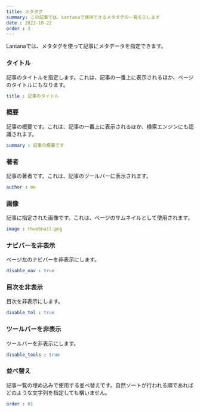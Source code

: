 ```yaml
---
title: メタタグ
summary: この記事では、Lantanaで使用できるメタタグの一覧を示します
date : 2022-10-22
order : 3
---
```


Lantanaでは、メタタグを使って記事にメタデータを指定できます。

### タイトル
記事のタイトルを指定します。これは、記事の一番上に表示されるほか、ページのタイトルにもなります。
```yaml
title : 記事のタイトル
```

### 概要
記事の概要です。これは、記事の一番上に表示されるほか、検索エンジンにも認識されます。
```yaml
summary : 記事の概要です
```

### 著者
記事の著者です。これは、記事のツールバーに表示されます。
```yaml
author : me
```

### 画像
記事に指定された画像です。これは、ページのサムネイルとして使用されます。
```yaml
image : thumbnail.png
```

### ナビバーを非表示
ページ左のナビバーを非表示にします。
```yaml
disable_nav : true
```

### 目次を非表示
目次を非表示にします。
```yaml
disable_tol : true
```

### ツールバーを非表示
ツールバーを非表示にします。
```yaml
disable_tools : true
```

### 並べ替え
記事一覧の埋め込みで使用する並べ替えです。自然ソートが行われる順であればどのような文字列を指定しても構いません。

```yaml
order : 01
```